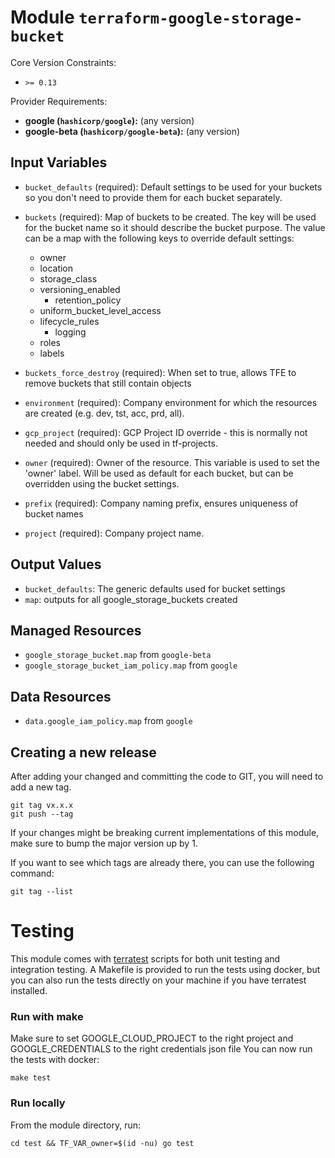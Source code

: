 
# Module `terraform-google-storage-bucket`

Core Version Constraints:
* `>= 0.13`

Provider Requirements:
* **google (`hashicorp/google`):** (any version)
* **google-beta (`hashicorp/google-beta`):** (any version)

## Input Variables
* `bucket_defaults` (required): Default settings to be used for your buckets so you don't need to provide them for each bucket separately.
* `buckets` (required): Map of buckets to be created. The key will be used for the bucket name so it should describe the bucket purpose. The value can be a map with the following keys to override default settings:
  * owner
  * location
  * storage_class
  * versioning_enabled
	* retention_policy
  * uniform_bucket_level_access
  * lifecycle_rules
	* logging
  * roles
  * labels

* `buckets_force_destroy` (required): When set to true, allows TFE to remove buckets that still contain objects
* `environment` (required): Company environment for which the resources are created (e.g. dev, tst, acc, prd, all).
* `gcp_project` (required): GCP Project ID override - this is normally not needed and should only be used in tf-projects.
* `owner` (required): Owner of the resource. This variable is used to set the 'owner' label. Will be used as default for each bucket, but can be overridden using the bucket settings.
* `prefix` (required): Company naming prefix, ensures uniqueness of bucket names
* `project` (required): Company project name.

## Output Values
* `bucket_defaults`: The generic defaults used for bucket settings
* `map`: outputs for all google_storage_buckets created

## Managed Resources
* `google_storage_bucket.map` from `google-beta`
* `google_storage_bucket_iam_policy.map` from `google`

## Data Resources
* `data.google_iam_policy.map` from `google`

## Creating a new release
After adding your changed and committing the code to GIT, you will need to add a new tag.
```
git tag vx.x.x
git push --tag
```
If your changes might be breaking current implementations of this module, make sure to bump the major version up by 1.

If you want to see which tags are already there, you can use the following command:
```
git tag --list
```
Testing
=======
This module comes with [terratest](https://github.com/gruntwork-io/terratest) scripts for both unit testing and integration testing.
A Makefile is provided to run the tests using docker, but you can also run the tests directly on your machine if you have terratest installed.

### Run with make
Make sure to set GOOGLE_CLOUD_PROJECT to the right project and GOOGLE_CREDENTIALS to the right credentials json file
You can now run the tests with docker:
```
make test
```

### Run locally
From the module directory, run:
```
cd test && TF_VAR_owner=$(id -nu) go test
```
